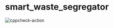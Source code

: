 # smart_waste_segregator
![cppcheck-action](https://github.com/99002564/smart_waste_segregator/workflows/cppcheck-action/badge.svg)
